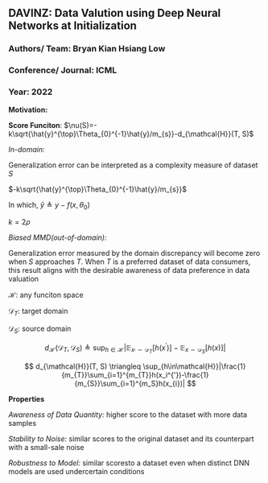 ## DAVINZ: Data Valution using Deep Neural Networks at Initialization
### Authors/ Team: Bryan Kian Hsiang Low
### Conference/ Journal: ICML
### Year: 2022

**Motivation:**

**Score Funciton**: $\nu(S)=-k\sqrt{\hat{y}^{\top}\Theta_{0}^{-1}\hat{y}/m_{s}}-d_{\mathcal{H}}(T, S)$

*In-domain:*

Generalization error can be interpreted as a complexity measure of dataset $S$

$-k\sqrt{\hat{y}^{\top}\Theta_{0}^{-1}\hat{y}/m_{s}}$

In which, $\hat{y}\triangleq y-f(x, \theta_0)$

$k=2\rho$

*Biased MMD(out-of-domain):*

 Generalization error measured by the domain discrepancy will become zero when $S$ approaches $T$. When $T$ is a preferred dataset of data consumers, this result aligns with the desirable awareness of data preference in data valuation

$\mathcal{H}:$ any funciton space

$\mathcal{D}_T:$ target domain

$\mathcal{D}_S:$ source domain

$$
d_{\mathcal{H}}(\mathcal{D}_T, \mathcal{D}_S) \triangleq \sup_{h\in\mathcal{H}}|\mathbb{E}_{x_{'}\sim \mathcal{D}_T}[h(x^{'})]-\mathbb{E}_{x\sim\mathcal{D}_{S}}[h(x)]|
$$

$$
d_{\mathcal{H}}(T, S) \triangleq \sup_{h\in\mathcal{H}}|\frac{1}{m_{T}}\sum_{i=1}^{m_{T}}h(x_i^{'})-\frac{1}{m_{S}}\sum_{i=1}^{m_S}h(x_{i})|
$$

**Properties**

*Awareness of Data Quantity:* higher score to the dataset with more data samples

*Stability to Noise:* similar scores to the original dataset and its counterpart with a small-sale noise

*Robustness to Model:* similar scoresto a dataset even when distinct DNN models are used undercertain conditions


